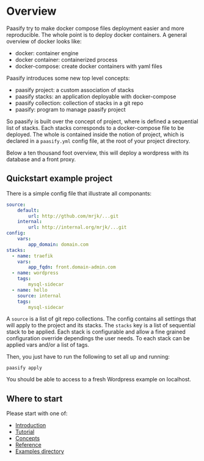 # Overview

Paasify try to make docker compose files deployment easier and more reproducible. The whole point is to deploy
docker containers. A general overview of docker looks like:

* docker: container engine
* docker container: containerized process
* docker-compose: create docker containers with yaml files

Paasify introduces some new top level concepts:

* paasify project: a custom association of stacks
* paasify stacks: an application deployable with docker-compose
* paasify collection: collection of stacks in a git repo
* paasify: program to manage paasify project

So paasify is built over the concept of project, where is defined a sequential list of stacks. Each stacks corresponds to
a docker-compose file to be deployed. The whole is contained inside the notion of project,  which is declared in
a `paasify.yml` config file, at the root of your project directory.

Below a ten thousand foot overview, this will deploy a wordpress with its database and a front proxy.

## Quickstart example project

There is a simple config file that illustrate all componants:
``` yaml title="paasify.yml"
source:
    default:
        url: http://gthub.com/mrjk/...git
    internal:
        url: http://internal.org/mrjk/...git
config:
    vars:
        app_domain: domain.com
stacks:
  - name: traefik
    vars:
        app_fqdn: front.domain-admin.com
  - name: wordpress
    tags:
        mysql-sidecar
  - name: hello
    source: internal
    tags:
        mysql-sidecar
```

A `source` is a list of git repo collections. The config contains all settings that will
apply to the project and its stacks. The `stacks` key is a list of sequential stack to be applied.
Each stack is configurable and allow a fine grained configuration override dependings the user needs.
To each stack can be applied vars and/or a list of tags.

Then, you just have to run the following to set all up and running:

``` console
paasify apply
```

You should be able to access to a fresh Wordpress example on localhost.


## Where to start


Please start with one of:

* [Introduction](introduction)
* [Tutorial](howto/learn_101)
* [Concepts](concepts.md)
* [Reference](schema_doc/index.md)
* [Examples directory](examples)
